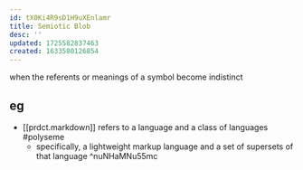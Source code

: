 ```yaml
---
id: tX0Ki4R9sD1H9uXEnlamr
title: Semiotic Blob
desc: ''
updated: 1725582837463
created: 1633580126854
---
```



when the referents or meanings of a symbol become indistinct 

## eg

- [[prdct.markdown]] refers to a language and a class of languages #polyseme
  - specifically, a lightweight markup language and a set of supersets of that language   ^nuNHaMNu55mc

